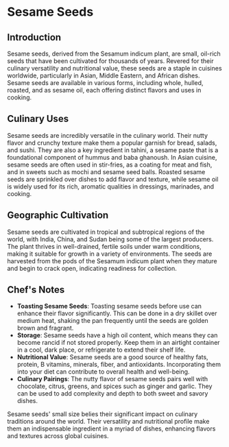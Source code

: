 # Sesame Seeds

## Introduction

Sesame seeds, derived from the Sesamum indicum plant, are small, oil-rich seeds that have been cultivated for thousands of years. Revered for their culinary versatility and nutritional value, these seeds are a staple in cuisines worldwide, particularly in Asian, Middle Eastern, and African dishes. Sesame seeds are available in various forms, including whole, hulled, roasted, and as sesame oil, each offering distinct flavors and uses in cooking.

## Culinary Uses

Sesame seeds are incredibly versatile in the culinary world. Their nutty flavor and crunchy texture make them a popular garnish for bread, salads, and sushi. They are also a key ingredient in tahini, a sesame paste that is a foundational component of hummus and baba ghanoush. In Asian cuisine, sesame seeds are often used in stir-fries, as a coating for meat and fish, and in sweets such as mochi and sesame seed balls. Roasted sesame seeds are sprinkled over dishes to add flavor and texture, while sesame oil is widely used for its rich, aromatic qualities in dressings, marinades, and cooking.

## Geographic Cultivation

Sesame seeds are cultivated in tropical and subtropical regions of the world, with India, China, and Sudan being some of the largest producers. The plant thrives in well-drained, fertile soils under warm conditions, making it suitable for growth in a variety of environments. The seeds are harvested from the pods of the Sesamum indicum plant when they mature and begin to crack open, indicating readiness for collection.

## Chef's Notes

- **Toasting Sesame Seeds**: Toasting sesame seeds before use can enhance their flavor significantly. This can be done in a dry skillet over medium heat, shaking the pan frequently until the seeds are golden brown and fragrant.
- **Storage**: Sesame seeds have a high oil content, which means they can become rancid if not stored properly. Keep them in an airtight container in a cool, dark place, or refrigerate to extend their shelf life.
- **Nutritional Value**: Sesame seeds are a good source of healthy fats, protein, B vitamins, minerals, fiber, and antioxidants. Incorporating them into your diet can contribute to overall health and well-being.
- **Culinary Pairings**: The nutty flavor of sesame seeds pairs well with chocolate, citrus, greens, and spices such as ginger and garlic. They can be used to add complexity and depth to both sweet and savory dishes.

Sesame seeds' small size belies their significant impact on culinary traditions around the world. Their versatility and nutritional profile make them an indispensable ingredient in a myriad of dishes, enhancing flavors and textures across global cuisines.